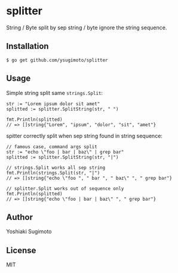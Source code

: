 # splitter

String / Byte split by sep string / byte ignore the string sequence.

## Installation

```
$ go get github.com/ysugimoto/splitter
```

## Usage

Simple string split same `strings.Split`:

```
str := "Lorem ipsum dolor sit amet"
splitted := splitter.SplitString(str, " ")

fmt.Println(splitted)
// => []string{"Lorem", "ipsum", "dolor", "sit", "amet"}
```

spitter correctly split when sep string found in string sequence:

```
// famous case, command args split
str := "echo \"foo | bar | baz\" | grep bar"
splitted := splitter.SplitString(str, "|")

// strings.Split works all sep string
fmt.Println(strings.Split(str, "|")
// => []string{"echo \"foo ", " bar ", " baz\" ", " grep bar"}

// splitter.Split works out of sequence only
fmt.Println(splitted)
// => []string{"echo \"foo | bar | baz\" ", " grep bar"}
```

## Author

Yoshiaki Sugimoto

## License

MIT



